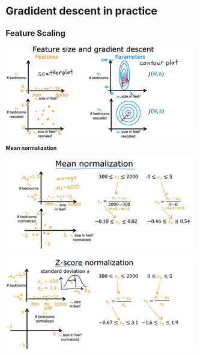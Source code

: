 # Gradident descent in practice

## Feature Scaling

![feature_size_and_gradient_descent](../../../images/machine-learning/feature_size_and_gradient_descent.png)

**Mean normalization**

![image-20240411203400735](../../../images/machine-learning/image-20240411203400735.png)

![image-20240411203746137](../../../images/machine-learning/image-20240411203746137.png)







